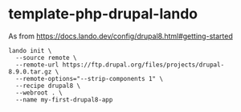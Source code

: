 # template-php-drupal-lando

As from https://docs.lando.dev/config/drupal8.html#getting-started

```
lando init \
  --source remote \
  --remote-url https://ftp.drupal.org/files/projects/drupal-8.9.0.tar.gz \
  --remote-options="--strip-components 1" \
  --recipe drupal8 \
  --webroot . \
  --name my-first-drupal8-app
```
